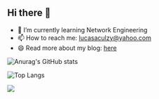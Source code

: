 ## Hi there 👋

<!--
**VKKKV/VKKKV** is a ✨ _special_ ✨ repository because its `README.md` (this file) appears on your GitHub profile.

Here are some ideas to get you started:

- 🔭 I’m currently working on ...
- 🌱 I’m currently learning ...
- 👯 I’m looking to collaborate on ...
- 🤔 I’m looking for help with ...
- 💬 Ask me about ...
- 📫 How to reach me: ...
- 😄 Pronouns: ...
- ⚡ Fun fact: ...
-->

- 🌱 I’m currently learning Network Engineering
- 📫 How to reach me: lucasaculzy@yahoo.com
- 😄 Read more about my blog: [here](https://vkkkv.github.io/)


![Anurag's GitHub stats](https://github-readme-stats.vercel.app/api?username=vkkkv&show_icons=true&theme=onedark)

![Top Langs](https://github-readme-stats.vercel.app/api/top-langs/?username=vkkkv&layout=compact&theme=tokyonight)

![](https://https://github-readme-activity-graph.cyclic.app/graph?username=vkkkv&theme=github-compact)
